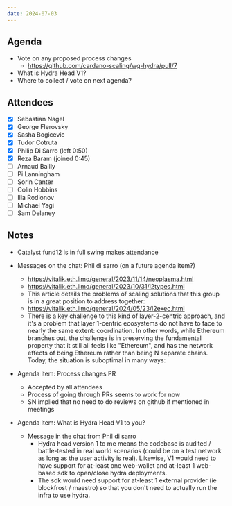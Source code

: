 ```yaml
---
date: 2024-07-03
---
```


## Agenda
- Vote on any proposed process changes
  - https://github.com/cardano-scaling/wg-hydra/pull/7
- What is Hydra Head V1?
- Where to collect / vote on next agenda?

## Attendees
  - [x] Sebastian Nagel
  - [x] George Flerovsky
  - [x] Sasha Bogicevic
  - [x] Tudor Cotruta
  - [x] Philip Di Sarro (left 0:50)
  - [x] Reza Baram (joined 0:45)
  - [ ] Arnaud Bailly
  - [ ] Pi Lanningham
  - [ ] Sorin Canter
  - [ ] Colin Hobbins
  - [ ] Ilia Rodionov
  - [ ] Michael Yagi
  - [ ] Sam Delaney

## Notes

- Catalyst fund12 is in full swing makes attendance

- Messages on the chat: Phil di sarro (on a future agenda item?)
    - https://vitalik.eth.limo/general/2023/11/14/neoplasma.html
    - https://vitalik.eth.limo/general/2023/10/31/l2types.html
    - This article details the problems of scaling solutions that this group is in a great position to address together:
    - https://vitalik.eth.limo/general/2024/05/23/l2exec.html
    - There is a key challenge to this kind of layer-2-centric approach, and it's a problem that layer 1-centric ecosystems do not have to face to nearly the same extent: coordination. In other words, while Ethereum branches out, the challenge is in preserving the fundamental property that it still all feels like "Ethereum", and has the network effects of being Ethereum rather than being N separate chains. Today, the situation is suboptimal in many ways:

- Agenda item: Process changes PR
  - Accepted by all attendees
  - Process of going through PRs seems to work for now
  - SN implied that no need to do reviews on github if mentioned in meetings

- Agenda item: What is Hydra Head V1 to you?

  - Message in the chat from Phil di sarro
    - Hydra head version 1 to me means the codebase is audited / battle-tested in real world scenarios (could be on a test network as long as the user activity is real). Likewise, V1 would need to have support for at-least one web-wallet and at-least 1 web-based sdk to open/close hydra deployments.
    - The sdk would need support for at-least 1 external provider (ie blockfrost / maestro) so that you don't need to actually run the infra to use hydra.
